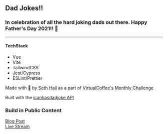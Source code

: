 ## Dad Jokes!!
### In celebration of all the hard joking dads out there. Happy Father\'s Day 2021!! 🎉
----
#### TechStack
* Vue
* Vite
* TailwindCSS
* Jest/Cypress
* ESLint/Prettier

Made with 💖 by <a href="https://twitter.com/sethburtonhall/status/1403176619972386816" target="_blank">Seth Hall</a> as a part of <a href="https://virtualcoffee.io" target="_blank" class="text-pink-500">VirtualCoffee's</a> <a href="https://virtualcoffee.io/monthlychallenges/june-2021/" target="_blank">Monthly Challenge</a>

Built with the <a href="https://icanhazdadjoke.com/api" target="_blank">icanhasdadjoke API</a>

### Build in Public Content
[Blog Post](https://sethhallcreative.com)    
[Live Stream](https://sethhallcreative.com)